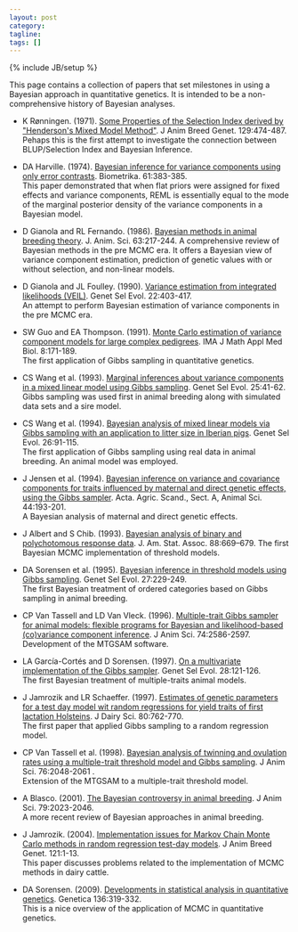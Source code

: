 ```yaml
---
layout: post
category:
tagline: 
tags: []
---
```

{% include JB/setup %}

This page contains a collection of papers that set milestones in using a Bayesian approach in quantitative genetics. It is intended to be a non-comprehensive history of Bayesian analyses. 

* K Rønningen. (1971). [Some Properties of the Selection Index derived by "Henderson's Mixed Model Method"](http://onlinelibrary.wiley.com/doi/10.1111/j.1439-0388.1971.tb01365.x/abstract). J Anim Breed Genet. 129:474-487.  
Pehaps this is the first attempt to investigate the connection between BLUP/Selection Index and Bayesian Inference.

* DA Harville. (1974). [Bayesian inference for variance components using only error contrasts](http://biomet.oxfordjournals.org/content/61/2/383.abstract). Biometrika. 61:383-385.  
This paper demonstrated that when flat priors were assigned for fixed effects and variance components, REML is essentially equal to the mode of the marginal posterior density of the variance components in a Bayesian model. 

* D Gianola and RL Fernando. (1986). [Bayesian methods in animal breeding theory](https://www.animalsciencepublications.org/publications/jas/abstracts/63/1/JAN0630010217). J. Anim. Sci. 63:217-244.
A comprehensive review of Bayesian methods in the pre MCMC era. It offers a Bayesian view of variance component estimation, prediction of genetic values with or without selection, and non-linear models. 

*  D Gianola and JL Foulley. (1990). [Variance estimation from integrated likelihoods (VEIL)](http://www.gsejournal.org/content/22/4/403). Genet Sel Evol. 22:403-417.  
An attempt to perform Bayesian estimation of variance components in the pre MCMC era. 

* SW Guo  and EA Thompson. (1991). [Monte Carlo estimation of variance component models for large complex pedigrees](http://imammb.oxfordjournals.org/content/8/3/171.abstract). IMA J Math Appl Med Biol. 8:171-189.  
The first application of Gibbs sampling in quantitative genetics.

* CS Wang et al. (1993). [Marginal inferences about variance components in a mixed linear model using Gibbs sampling](http://www.gsejournal.org/content/25/1/41). Genet Sel Evol. 25:41-62.  
Gibbs sampling was used first in animal breeding along with simulated data sets and a sire model. 

* CS Wang et al. (1994). [Bayesian analysis of mixed linear models via Gibbs sampling with an application to litter size in Iberian pigs](http://www.gsejournal.org/content/26/2/91). Genet Sel Evol. 26:91-115.  
The first application of Gibbs sampling using real data in animal breeding. An animal model was employed.  

* J Jensen et al. (1994). [Bayesian inference on variance and covariance components for traits influenced by maternal and direct genetic effects, using the Gibbs sampler](http://www.tandfonline.com/doi/abs/10.1080/09064709409410898#.VL1wJXY8qt8). Acta. Agric. Scand., Sect. A, Animal Sci. 44:193-201.  
A Bayesian analysis of maternal and direct genetic effects. 

* J Albert and S Chib. (1993). [Bayesian analysis of binary and polychotomous response data](http://www.jstor.org/discover/10.2307/2290350). J. Am. Stat. Assoc. 88:669–679.
The first Bayesian MCMC implementation of threshold models. 

* DA Sorensen et al. (1995). [Bayesian inference in threshold models using Gibbs sampling](http://www.gsejournal.org/content/27/3/229). Genet Sel Evol. 27:229-249.  
The first Bayesian treatment of ordered categories based on Gibbs sampling in animal breeding. 

* CP Van Tassell and LD Van Vleck. (1996). [Multiple-trait Gibbs sampler for animal models: flexible programs for Bayesian and likelihood-based (co)variance component inference](https://www.animalsciencepublications.org/publications/jas/abstracts/74/11/2586). J Anim Sci. 74:2586-2597.  
Development of the MTGSAM software.

* LA García-Cortés and D Sorensen. (1997). [On a multivariate implementation of the Gibbs sampler](http://www.gsejournal.org/content/28/1/121). Genet Sel Evol. 28:121-126.  
The first Bayesian treatment of multiple-traits animal models. 

* J Jamrozik and LR Schaeffer. (1997). [Estimates of genetic parameters for a test day model wit random regressions for yield traits of first lactation Holsteins](http://www.journalofdairyscience.org/article/S0022-0302%2897%2975996-4/abstract). J Dairy Sci. 80:762-770.  
The first paper that applied Gibbs sampling to a random regression model. 

* CP Van Tassell et al. (1998). [Bayesian analysis of twinning and ovulation rates using a multiple-trait threshold model and Gibbs sampling](https://www.animalsciencepublications.org/publications/jas/abstracts/76/8/2048). J Anim Sci. 76:2048-2061 .  
Extension of the MTGSAM to a multiple-trait threshold model. 

* A Blasco. (2001). [The Bayesian controversy in animal breeding](https://www.animalsciencepublications.org/publications/jas/abstracts/79/8/2023). J Anim Sci. 79:2023-2046.  
A more recent review of Bayesian approaches in animal breeding. 

* J Jamrozik. (2004). [Implementation issues for Markov Chain Monte Carlo methods in random regression test-day models](http://onlinelibrary.wiley.com/doi/10.1046/j.0931-2668.2003.00414.x/abstract). J Anim Breed Genet. 121:1-13.  
This paper discusses problems related to the implementation of MCMC methods in dairy cattle. 

* DA Sorensen. (2009). [Developments in statistical analysis in quantitative genetics](http://link.springer.com/article/10.1007%2Fs10709-008-9303-5). Genetica 136:319-332.  
This is a nice overview of the application of MCMC in quantitative genetics.

